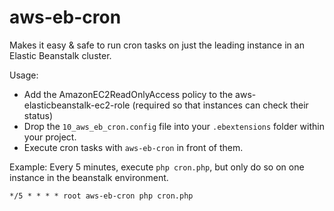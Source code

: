 # aws-eb-cron
Makes it easy &amp; safe to run cron tasks on just the leading instance in an Elastic Beanstalk cluster.

Usage:
- Add the AmazonEC2ReadOnlyAccess policy to the aws-elasticbeanstalk-ec2-role (required so that instances can check their status)
- Drop the `10_aws_eb_cron.config` file into your `.ebextensions` folder within your project.
- Execute cron tasks with `aws-eb-cron` in front of them.

Example: Every 5 minutes, execute `php cron.php`, but only do so on one instance in the beanstalk environment.
```
*/5 * * * * root aws-eb-cron php cron.php
```
